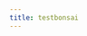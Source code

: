 ```yaml
---
title: testbonsai
---
```


<link rel="preload" as="script" href="./main.bc.js">

<script defer src="https://cdn.plot.ly/plotly-3.0.3.min.js"></script>
<script defer src="https://cdnjs.cloudflare.com/ajax/libs/sql.js/1.8.0/sql-wasm.js"></script>
<script defer src="./main.bc.js"></script>


<div id="app"></div>
